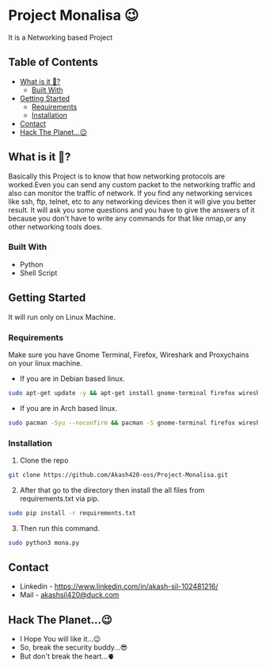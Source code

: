# Project Monalisa 😉
It is a Networking based Project

## Table of Contents
* [What is it 🤔?](#about-the-project)
  * [Built With](#built-with)
* [Getting Started](#getting-started)
   * [Requirements](#requirements)
   * [Installation](#installation-guide)
* [Contact](#contact)
* [Hack The Planet...😉](#wishes) 

## What is it 🤔?
Basically this Project is to know that how networking protocols are worked.Even you can send any custom packet to the networking traffic and also can monitor the traffic of network.
If you find any networking services like ssh, ftp, telnet, etc to any networking devices then it will give you better result.
It will ask you some questions and you have to give the answers of it because you don't have to write any commands for that like nmap,or any other networking tools does.


### Built With
* Python
* Shell Script

## Getting Started
It will run only on Linux Machine.

### Requirements
Make sure you have Gnome Terminal, Firefox, Wireshark and Proxychains  on your linux machine.
* If you are in Debian based linux.
```sh
sudo apt-get update -y && apt-get install gnome-terminal firefox wireshark -y
```
* If you are in Arch based linux.
```sh
sudo pacman -Syu --noconfirm && pacman -S gnome-terminal firefox wireshark --noconfirm
```
### Installation
1. Clone the repo
```sh
git clone https://github.com/Akash420-oss/Project-Monalisa.git
```
2. After that go to the directory then install the all files from requirements.txt via pip.
```sh
sudo pip install -r requirements.txt
```
3. Then run this command.
```sh
sudo python3 mona.py
```
 
## Contact
* Linkedin - https://www.linkedin.com/in/akash-sil-102481216/ 
* Mail - akashsil420@duck.com
## Hack The Planet...😉
* I Hope You will like it...😉 
* So, break the security buddy...😎
* But don't break the heart...🫀

